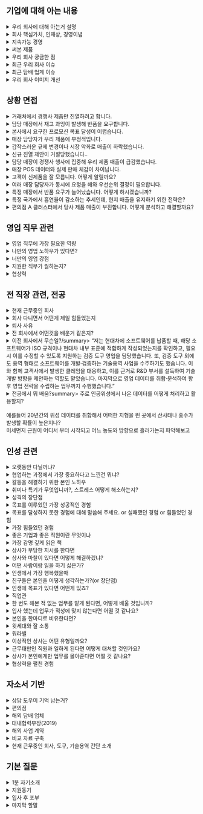 ## 기업에 대해 아는 내용

<details markdown = "1">
<summary>우리 회사에 대해 아는거 설명</summary>
KT&G는 1883년 설립 이후 140년 넘게 이어온 전통을 가진 종합 생활·건강 기업입니다.
핵심 사업은 담배이며, 글로벌 Top Tier를 지향하며 해외 시장에서도 브랜드 경쟁력을 강화하고 있습니다. 특히 국내에서는 담배 제품의 원료가 되는 판상엽을 유일하게 제조·수출하는 기업으로서 차별성을 갖고 있습니다.<br>

또한 건강기능식품 분야에서는 정관장으로 잘 알려진 KGC 인삼공사를 중심으로 확고한 입지를 다지고 있고, 제약·바이오, 부동산 사업까지 포트폴리오를 다각화하며 안정적인 성장을 이어가고 있습니다.<br>

더 나아가 친환경·사회공헌·윤리경영을 강조하는 ESG 전략과 차세대 제품인 NGP 사업을 통해 미래 성장 동력까지 확보하고 있는, 전통과 혁신을 동시에 추구하는 기업이라고 이해했습니다.<br>
<br>
건강기능 식품 : KGC 인삼공사, KGC 예본(천연물 헬스케어), KGC 라이프 엔진, 코스모코스(화장품 및 관련 상품)<br>
제약 바이오 : 영진약품(비스콘틴, 항생제)<br>
부동산 : 상상 스테이<br>
<br>
과학적 역량 기반 유해성 저감 기술, 글로벌 스틱 생산 기지 통한 공급 기반 구축, 전자담배가 주목 받음. 이에 맞게 분당 1만 개비 생산하는 스틱 생산 최전
</details>

<details markdown = "1">
<summary>회사 핵심가치, 인재상, 경영이념</summary>
추진력과 리더쉽을 갖춘 이성적 가치와, 도전과 열정으로 사람을 소중히 여기는 감성적 가치 
-> 두개의 가치의 균형을 잡아주는 통찰력으로  고객 신뢰와 사랑을 실현하는 균형적 가치 지향
<br>
인재상 : CEO(Challenge, Execute, Optimize)<br>
Challenge : 끊임없이 도전 하는 인재(성장 집념, 창의적 사고)<br>
Execute : 성과를 내기 위해 노력하는 인재(사실 입각 판단, 신속한 실행 및 성과 창출)<br>
Optimize : 상호 협력 인재(나보다는 우리를 먼저)<br>
<br>
바른 기업, 깨어있는 기업, 함께하는 기업
</details>

<details markdown = "1">
<summary>지속가능 경영</summary>
Green Impact 기반으로 2030년까지 재생에너지 80% 달성, Social Impact 기반 사회 공헌 전략(복지 재단, 장학재단, 상상플래닛), NGP 사업으로 미래 동력, 윤리 경영 진행<br>
-> 복지 재단으로 저소독층 경제 문화 활동 지원, 해외 구호 및 교육 인프라 개선, 자원 봉사<br>
-> 장학 재단 : 상상장학사업, 인재 육성 장학 사업, 문화 예술 장학 사업<br>
-> 상상플래닛 : 상상스타트업 캠프, 소셜벤처 성장 지원<br>
-> 상상펀드 : 기부 마켓/기부 청원<br>
-> 상상마당 : 신진 아티스트 발굴, 공영 전시 지원<br>
</details>


<details markdown = "1">
<summary>써본 제품</summary>
제가 주로 폈던 담배 : 프랜치 블랙이랑 쿠바나샷 1미리. 지금은 이오니아 그린 주로 핀다.(미리 수 낮은거 비해 타격감이 좋음)<br>
-> 릴 솔리드 펴봤는데. 핏 체인지
비스콘틴 800 -> 부모님
</details>

<details markdown = "1">
<summary>우리 회사 궁금한 점</summary>
실제 사무실 업무 비율과 외근 업무 비율이 어느 정도 되는지 궁금하다
실제 현업에서 업무를 진행하시면서 어떠한 능력을 갖춘 영업사원이 왔으면 좋겠다라 생각했는지 궁금금
</details>

<details markdown = "1">
<summary>최근 우리 회사 이슈</summary>
KT&G 복지재단, 베트남 태풍 피해지역 초등학교 리모델링<br>
-> 강릉 가뭄 지역민에 생수 및 성금 지원. 법무부 소외계층에 사회정착지원
-> 릴이 8년 연속 브랜드 파워 대상 수상. <br>
<br>
릴 에이블 전용 스틱은 레임 출시<br>
</details>

<details markdown = "1">
<summary>최근 담배 업계 이슈</summary>
작년과 재작년 일반 담배 판매량 계속해서 감소하는 반면, 궐련형은 계속해서 성장 중<br>
담배 값이 OECD 평균보다 낮아 높여야 된다는 의견 많음<br>
성인 흡연율 약 19.6% -> 건강 인식 및 금연 캠페인이 강화됨(남자 32%, 여자 6.3%)<br>
</details>

<details markdown = "1">
<summary>우리 회사 이미지 개선</summary>
“비흡연자에게 우리 회사를 긍정적으로 알리려면 단순히 담배 기업이라는 한계를 넘어, 종합 생활·건강 기업으로서의 이미지를 강화하는 것이 중요하다고 생각합니다.

첫째, 건강기능식품, 제약, 화장품 등 이미 비담배 분야에서 안정적인 포트폴리오를 갖추고 있기 때문에, 정관장 같은 브랜드를 중심으로 ‘국민 건강에 기여하는 기업’이라는 이미지를 적극적으로 알릴 수 있습니다.

둘째, 담배에 대한 부정적인 이미지를 개선하기 위해서는 ESG 활동을 더 강조해야 합니다. 예를 들어 청소년 흡연 방지 캠페인, 환경을 위한 담배 꽁초 수거·재활용, 재생에너지 전환 같은 활동을 적극적으로 공개한다면, 비흡연자도 ‘KT&G는 단순한 담배 회사가 아니라 사회적 책임을 다하는 기업’이라는 인식을 가질 수 있을 겁니다.

마지막으로, 문화·예술·장학 사업 같은 공익 활동도 비흡연자에게 큰 공감을 줄 수 있다고 봅니다. 실제로 상상마당, 장학재단, 사회공헌 사업을 통해 젊은 세대와도 소통하고 있기에, 이러한 활동을 전면에 내세운다면 담배에 국한된 이미지를 넘어 신뢰받는 국민 기업으로 자리매김할 수 있다고 생각합니다.”<br>
<br>
</details>



## 상황 면접

<details markdown = "1">
<summary>거래처에서 경쟁사 제품만 진열하려고 합니다.</summary>
이런 상황이라면 먼저 매장 담당자분의 입장을 충분히 듣고, 왜 경쟁사 제품을 더 선호하는지 이유를 파악하겠습니다. 그 뒤에 우리 제품이 최근 매출에서 어떤 성과를 냈는지, 또 진열 공간을 확보했을 때 예상되는 증분 매출 효과를 데이터로 보여드릴 겁니다. 단순히 진열만 요구하는 게 아니라 판촉물, 프로모션 지원 같은 매장 측 이익도 함께 제안해서 매장 입장에서도 실질적인 이득이 되도록 설득하겠습니다. 결국 서로 윈윈할 수 있다는 점을 강조해 협상을 풀어나가겠습니다.”  
</details>

<details markdown = "1">
<summary>담당 매장에서 재고 과잉이 발생해 반품을 요구합니다.</summary>
“먼저 즉각적으로 인접 매장이나 다른 거래처로 물량을 돌려 반품 부담을 줄이겠습니다. 동시에 재고 소진을 위해 단기 판촉행사를 기획할 수 있도록 지원하겠습니다. 다만 이런 문제는 일시적 해결보다 재발 방지가 중요하기 때문에, 매장의 과거 발주 패턴을 분석해 적정 발주 가이드를 제안하고 주기적으로 점검해드리겠습니다. 이렇게 하면 단기적으로는 재고 부담을 줄이고, 장기적으로는 발주 효율을 개선할 수 있다고 생각합니다.”
</details>

<details markdown = "1">
<summary>본사에서 요구한 프로모션 목표 달성이 어렵습니다.</summary>
“현장에서 목표 달성이 힘든 이유를 먼저 명확히 파악해야 한다고 생각합니다. 고객 유입이 적은 상권이라면 인근 상권과 연계한 공동행사를 기획하고, 매장 특성이 단골 위주라면 충성 고객을 대상으로 맞춤 혜택을 제안하겠습니다. 단순히 ‘못 한다’고 보고하기보다 현장 데이터를 근거로 현실적인 대안을 제시하면서 본사와 협의하겠습니다. 이렇게 하면 목표치는 일부 조정되더라도, 본사 입장에서도 성과를 낼 수 있는 대안으로 긍정적으로 평가할 수 있다고 생각합니다.”
</details>

<details markdown = "1">
<summary>매장 담당자가 우리 제품에 부정적입니다.</summary>
“이 경우에는 우선적으로 담당자의 불만이나 불편 사항을 경청하는 것이 중요하다고 생각합니다. 왜 부정적인 인식을 갖게 되었는지, 진열, 가격, 고객 반응 등 구체적인 원인을 듣고 공감하는 태도를 보여드리겠습니다. 그런 후에 해결 가능한 부분은 빠르게 조치해서 신뢰를 회복하고, 장기적으로 개선이 필요한 사안은 본사와 협의해 개선 계획을 공유하겠습니다. 단순히 설득하려 하기보다, 매장의 목소리를 반영해주는 파트너라는 인식을 주는 것이 중요하다고 생각합니다.”
</details>

<details markdown = "1">
<summary>갑작스러운 규제 변경이나 시장 악화로 매출이 하락했습니다.</summary>
“외부 환경은 제가 바꿀 수 없기 때문에, 먼저 매출 하락의 원인을 데이터로 세분화해 가장 큰 영향을 준 요인을 파악하겠습니다. 예를 들어 판촉이 제한되었다면 합법적인 범위 내에서 가능한 대체 활동을 기획하고, 고객 충성도를 높일 수 있는 멤버십 혜택이나 상담을 강화하겠습니다. 동시에 현장의 데이터를 본사에 빠르게 공유해서 중장기 대안을 함께 논의하겠습니다. 이런 접근을 통해 위기 속에서도 매출 충격을 최소화할 수 있다고 생각합니다.”
</details>

<details markdown = "1">
<summary>신규 진열 제안이 거절당했습니다..</summary>
“처음부터 무리하게 요구하기보다는 왜 거절했는지 이유를 듣겠습니다. 매장에 공간 제약이 있다면 핵심 SKU만 우선적으로 제안하고, 매장 고객층에 맞는 제품을 소규모로 테스트 진열해볼 수 있도록 설득하겠습니다. 파일럿 매장 운영을 통해 성과를 보여주면 자연스럽게 추가 진열로 이어질 수 있다고 생각합니다.”
</details>

<details markdown = "1">
<summary>담당 매장이 경쟁사 행사에 집중해 우리 제품 매출이 급감했습니다.</summary>
“이 경우에는 경쟁사 행사의 조건을 분석해 어떤 부분이 매장에 매력적으로 작용했는지 확인하겠습니다. 그 위에 우리 회사 제품의 강점을 살릴 수 있는 맞춤 프로모션을 기획하거나, 차별화된 진열 전략으로 대안을 제시하겠습니다. 단순히 행사 경쟁이 아니라 매장 전체 매출을 높일 수 있는 방향에서 제안한다면 협상력이 생긴다고 생각합니다.”
</details>

<details markdown = "1">
<summary>매장 POS 데이터와 실제 판매 체감이 차이납니다.</summary>
“데이터에 오류가 있으면 의사결정이 흔들리기 때문에, 우선 매장 직원들과 협력해 POS 스캔 누락이나 분류 오류를 점검하겠습니다. 이후에는 간단한 체크리스트를 만들어 매장 직원들이 쉽게 판매 데이터를 관리할 수 있도록 지원하겠습니다. 데이터의 정확성을 높여야 본사와 현장이 같은 그림을 보고 전략을 짤 수 있다고 생각합니다.”
</details>

<details markdown = "1">
<summary>고객이 신제품을 잘 모릅니다. 어떻게 알릴까요?</summary>
“신제품은 인지도를 올리는 게 핵심이라고 생각합니다. 따라서 매장 내에서 고객이 가장 많이 머무르는 동선에 POP물을 배치하고, 직원 교육을 통해 제품 특성을 간단히 안내할 수 있도록 지원하겠습니다. 또 시식이나 체험이 가능한 경우라면 고객이 직접 경험해볼 수 있도록 하는 것이 효과적이라고 봅니다.”
</details>

<details markdown = "1">
<summary>여러 매장 담당자가 동시에 요청을 해와 우선순위 결정이 필요합니다.</summary>
“모든 요청을 다 들어줄 수는 없으니, 먼저 매출 기여도와 긴급성을 기준으로 우선순위를 정하겠습니다. 가장 매출에 영향이 큰 매장의 요청부터 처리하고, 다른 매장에는 언제까지 대응할 수 있는지 명확히 안내하겠습니다. 이렇게 하면 모든 매장이 제때 지원받고 있다는 신뢰를 유지할 수 있다고 생각합니다.”
</details>

<details markdown = "1">
<summary>특정 매장에서 반품 요구가 늘어났습니다. 어떻게 하시겠습니까?</summary>
“반품 증가 원인을 먼저 파악하겠습니다. 제품 자체 문제인지, 상권과의 불일치인지, 혹은 진열 부족 때문인지 확인합니다. 단기적으로는 타 매장으로 재배치하거나 묶음 판매로 재고를 소진하겠습니다. 장기적으로는 해당 매장 특성에 맞는 제품 라인업만 공급하고 발주 가이드를 조정하겠습니다. 즉, 데이터 기반으로 SKU를 최적화해 재고 부담을 최소화하는 방향으로 접근하겠습니다.”
</details>

<details markdown = "1">
<summary>특정 국가에서 흡연율이 감소하는 추세인데, 현지 매출을 유지하기 위한 전략은?</summary>
“흡연율이 줄어드는 환경에서는 기존 일반 담배 판매에만 의존하면 매출 하락이 불가피합니다. 따라서 첫째, 건강 이슈에 민감한 고객층을 겨냥해 가열식 전자담배와 같은 NGP 제품군 비중을 확대합니다. 둘째, 가격 민감도가 높은 소비자에게는 합리적인 중저가 라인을 강화합니다. 셋째, 유통은 대형 편의점과 온라인 합법 플랫폼을 중심으로 접근성을 높이고, 마지막으로 프로모션은 단순 할인보다 체험 기회 제공과 브랜드 신뢰 제고 활동에 집중하겠습니다. 이렇게 4P를 재설계하면 감소 추세 속에서도 시장 점유율을 방어할 수 있다고 봅니다.”
</details>

<details markdown = "1">
<summary>편의점 A 클러스터에서 당사 제품 매출이 부진합니다. 어떻게 분석하고 해결할까요?</summary>
“우선 POS 데이터를 통해 판매속도, 재고 회전율, 구매 고객층 특성을 분석합니다. 만약 해당 상권이 젊은 층 비중이 높다면, 가벼운 맛이나 멘솔 라인을 강화하고 진열도 아이 레벨에 배치해 가시성을 높이겠습니다. 반대로 가격에 민감한 상권이라면 중저가 라인을 앞세우겠습니다. 또 유통 경로별로 매대 점유율 협상과 판촉 지원을 병행해 단기 매출을 끌어올린 후, 장기적으로는 지역 특화 SKU를 집중 관리해 성과를 개선하겠습니다.”
</details>

## 영업 직무 관련

<details markdown = "1">
<summary>영업 직무에 가장 필요한 역량</summary>
제가 생각하는 영업 직무에 가장 필요한 역량은 경청과 공감을 바탕으로 한 의사소통 능력이라고 생각합니다.

한 건의 영업 성과를 만들기 위해서는 다양한 이해관계자들, 즉 고객, 사내 여러 부서, 협력사 등과의 조율 과정이 반드시 필요합니다.
이때 각자의 니즈와 애로사항이 다르기 때문에, 단순히 내 입장을 전달하는 것이 아니라, 상대방의 입장을 충분히 경청하고, 서로 간의 조건과 상황을 고려해 현실적인 대안을 함께 고민하는 과정이 중요합니다.

실제로 저도 업무 중, 여러 부서에서 업무 부담을 이유로 협조를 주저하던 사업을 조율을 통해 추진했던 경험이 있습니다. 이런 경험을 통해 느낀 건, 소통은 단순한 전달이 아니라, 연결의 역할을 해야 한다는 점이었습니다.
</details>

<details markdown = "1">
<summary>나만의 영업 노하우가 있다면?</summary>
"저는 영업에서 가장 중요한 건 결국 신뢰라고 생각합니다. 그래서 저만의 노하우는, 고객에게 '이 사람이 진짜 우리 편에서 같이 일하려고 하는구나'라는 믿음을 주기 위해 행동으로 보여주는 겁니다.
예를 들어, 고객분이 보시기에 저는 단순히 계약을 따내기 위해 온 사람이 아니라, '이 문제를 함께 해결하겠다'는 의지가 느껴지도록 노력합니다. 실무 부서나 임원진을 설득해야 할 때도, 고객의 입장을 충분히 공유하면서 '이 기회를 수주하기 위해 제가 이렇게까지 움직이고 있다'는 걸 내부에도 꾸준히 보여주죠.

결국 고객도, 내부도 저의 진정성과 노력을 보고 마음을 열게 되는 것 같고, 이런 신뢰가 수주나 장기적인 관계로 이어지는 데 도움이 됐습니다."
</details>

<details markdown = "1">
<summary>너만의 영업 강점</summary>
처음 보는 사람과도 대화를 자연스럽게 이어나가고, 신뢰관계를 구축해 나갈 수 있는 것이 최대 장점<br>
고등학교 또래 상담가 역할 -> 편의점 3년간 알바 -> 대학교 시절 대내협력 부장 -> 실무에선 이런거 해봄.
</details>

<details markdown = "1">
<summary>지원한 직무가 뭘하는지?</summary>
“제가 지원한 영업 직무는 국내 판매채널에서 매출을 증대시키는 것을 목표로 브랜드를 홍보하고, 판매점 맞춤형 컨설팅과 고객 관리를 수행하는 역할이라고 이해했습니다.
구체적으로는 광고물 관리, 제품 안내, 재고 파악 같은 판매점 관리와 함께 파트너십을 구축하고, 영업 활동 데이터를 분석해 차별화된 판매 전략을 기획·제공하는 업무를 담당합니다.<br>
즉, 단순히 제품을 파는 것을 넘어서 KT&G 브랜드가 매장에서 잘 전달되고, 고객과의 신뢰 속에서 장기적인 매출 성장을 이끌어내는 역할이라고 생각합니다.<br>  
</details>

<details markdown = "1">
<summary>협상력</summary>
한 사례를 말씀드리면, 고객사와 SW 유지보수 계약을 논의하던 중
예산 문제로 비용을 30% 이상 낮춰달라는 요청을 받은 적이 있습니다.

하지만 당시 저희가 제안한 금액은 기술지원 리소스와 내부 인건비를 고려해 최소 마진으로 산출된 상황이었기 때문에 단순히 가격을 낮추긴 어려웠습니다.
그래서 저는 유지보수 범위를 핵심 항목 중심으로 조정하고고객사의 예산 집행 일정에 맞춰 분할 청구 방식을 제안드렸습니다.
(예: 월 단위 할부 형태)
이 과정에서 내부 재무팀과도 협의하여 조율을 마쳤고, 결과적으로 고객사는 승인 부담을 줄일 수 있었고, 저희도 가격을 유지한 채 계약을 성사시킬 수 있었습니다. 
</details>


## 전 직장 관련, 전공

<details markdown = "1">
<summary>현재 근무중인 회사</summary>
당사는 미션크리티컬 산업에서 SW 검증과 개발을 주로 하고 있는 업체입니다.
여기서 미션크리티컬 이라는 단어를 간단히 설명드리자면, 작은 코드 실수가 인명 피해와 같은 치명적인 결과를 야기할 수 있는 산업을 뜻하고, 저희는 이러한 산업에서 20년 이상 SW 검증과 개발 노하우를 쌓아온 기업입니다.
자동차, 국방, 원자력 산업을 필두로 금융, 로봇, 의료 산업으로의 사업을 키워나가고 있으며, 자동차 도메인에서는 국내 가장 많은 인력과 레퍼런스,기술력을 보유하고 있는 업체입니다.
저희는 크게 3가지 영역에서 사업을 영위하고 있습니다.
우선 저희는 자체 기술로 개발한 SW 검증도구를 판매하고 있습니다. 그리고 SW 개발과 검증 기술용역 사업 또한 진행하고 있으며, 최근에는 검증 트렌드에 맞게 AI 와 빅데이터 기반 시스템에 대한 검증 기술력을 키워나가고 있습니다.
</details>

<details markdown = "1">
<summary>회사 다니면서 어떤게 제일 힘들었는지</summary>
가장 힘들었던 순간은, 많은 노력을 기울였던 사업이 최종적으로 성사되지 않았을 때였습니다. 특히 해외 사업을 메이킹하는 과정에서, 야근이 잦은 부서까지 설득해가며 회의를 조율하고 함께 제안을 준비했지만, 결과적으로 수주로 이어지지 못했습니다. 주변에서는 “사업은 원래 그럴 수 있다”라고 위로해 주셨지만, 함께 고생했던 분들께 미안한 마음이 커서 가장 힘들었던 경험으로 남았습니다.
</details>

<details markdown = "1">
<summary>퇴사 사유</summary>
“제가 이전에 근무했던 회사는 영업 직무였지만 실제로는 내근 업무가 90% 이상을 차지할 정도로 내근 중심이 강했습니다. 외근을 나가더라도 적극적으로 고객을 만나고 관계를 쌓는 활동보다는 단순 관리 차원으로 여겨졌고, 오히려 외근에 시간을 쓰는 것에 대해 부정적인 분위기가 있었습니다. 그런데 저는 다양한 사람을 만나 관계를 형성하고 설득하는 과정에서 가장 큰 보람을 느끼는 사람이라, 그런 환경에서는 제 강점을 충분히 발휘하기 어려웠습니다. 그래서 고객 접점이 많고 대외 활동 중심인 영업 직무에 도전하기 위해 퇴사를 결심했습니다.
<br>
또 개인적으로는 늦기 전에 대기업에서 제 역량을 시험해보고 싶다는 열망과, 연고지에서 근무하며 안정적으로 정착하고 싶다는 목표도 함께 있었습니다. 이런 점에서 KT&G의 영업 직무는 제 커리어 방향성과 잘 맞는 기회라고 생각해 지원하게 되었습니다.<br>
<br>
</details>

<details markdown = "1">
<summary>전 회사에서 어떤것을 배운거 같은지?</summary>
먼저, 영업에서 매출을 만들기 위해서는 고객을 설득하는 것만큼이나 **내부 영업**이 중요하다는 것을 배웠습니다. 여러 부서의 협업과 지원 없이는 고객이 원하는 제안이나 빠른 대응을 하기 어렵기 때문에, 내부에서 공감대를 형성하고 협조를 이끌어내는 과정이 얼마나 중요한지 깨달았습니다.
또한 고객사의 상황이나 이슈를 자료만으로 추측하기보다는, 직접 방문해 미팅을 통해 대화하면서 니즈를 구체적으로 확인하는 것이 훨씬 정확하다는 점도 배웠습니다. 실제로 현장에서 고객분들과 이야기를 나누면서 생각지 못했던 요구사항이나 우선순위를 파악할 수 있었고, 이를 통해 더 신뢰감 있는 제안을 할 수 있었습니다.
</details>

<details markdown = "1">
<summary>이전 회사에서 무슨일?/summary>
“저는 현대차에 소프트웨어를 납품할 때, 해당 소프트웨어가 ISO 규격이나 현대차 내부 표준에 적합하게 작성되었는지를 확인하고, 필요 시 이를 수정할 수 있도록 지원하는 검증 도구 영업을 담당했습니다. 또, 검증 도구 외에도 용역 형태로 소프트웨어를 개발·검증하는 기술용역 사업을 수주하기도 했습니다. 이와 함께 고객사에서 발생한 클레임을 대응하고, 이를 근거로 R&D 부서를 설득하여 기술 개발 방향을 제안하는 역할도 맡았습니다. 마지막으로 영업 데이터를 취합·분석하여 향후 영업 전략을 수립하는 업무까지 수행했습니다.”<br>
</details>

<details markdown = "1">
<summary>전공에서 뭐 배움?summary>
주로 인공위성에서 나온 데이터를 어떻게 처리하고 활용할지?<br>
<br>
예를들어 20년간의 위성 데이터를 취합해서 어떠한 지형을 띈 곳에서 산사태나 홍수가 발생할 확률이 높은지나?<br>
미세먼지 근원이 어디서 부터 시작되고 어느 농도와 방향으로 흘러가는지 파악해보고<br>
</details>

## 인성 관련

<details markdown = "1">
<summary>오랫동안 다닐꺼냐?</summary>
네 오래다닐수 ~~ 정말 오고싶었던 기업인 만 뽑아주시면 최선~~
</details>

<details markdown = "1">
<summary>협업하는 과정에서 가장 중요하다고 느낀건 뭐냐?</summary>
저는 협업 과정에서 동료 간의 믿음이 구축되어 있는 것이 가장 중요하다고 생각합니다.<br>
팀원간의 믿음이 있어야지만 역할 분담 과정 뿐 아니라, 각자의 업무에 집중할 수 있고, <br>
서로 간의 소통 과정에서 각자의 의견이 존중받는다는 분위기가 형성되어 좋은 아이디어가 나올 수 있기 때문입니다.<br>
</details>

<details markdown = "1">
<summary>갈등을 해결하기 위한 본인 노하우</summary>
갈등 과정을 해결하기 위한 저만의 노하우는 서로 진솔한 얘기를 하고, 시간을 많이 가지는 것이라고 생각<br>
슈어소프트테크 근무 하던 당시, 사업을 위해 여러 팀에 업무 협조를 요청 드리는 과정에서 부담스러운 업무라는 이유로 협조가 어려워 조그마한 갈등이 생겼고 이를 해결한 경험이 있다.<br>
이때 저는 협조를 이끌어내고자 업무 적인 내용뿐만 아니라, 점심도 같이 먹고, 퇴근후 저녁에 맥주도 한잔하는 등 시간을 보내며 개인적인 얘기도 많이 하게 되었다.<br>
얘기하는 과정에서 팀장님 만의 애로사항을 경청한 후 같이 해결 방안을 고민하고, 앞으로 같이 발전적으로 나가보자는 얘기하며 최종적으로 협조를 이끌어냄<br>
</details>

<details markdown = "1">
<summary> 취미나 특기가 무엇입니까?, 스트레스 어떻게 해소하는지?</summary>
저는 개인적으로 배드민턴과 런닝하는 것을 좋아한다.<br>
-> 걱정이 많을때  취미 활동을 하면 스트레스랑 답답한 마음이 해소. 특히 제가 왜 스트레스를 받고 어떻게 해나가야할지 생각이 정리되어서 좋아한다.<br>
-> 고탠션(28파운드), 헤드쪽에 실린 채<br>
<br>
특기 : 새로 만나는 사람과 서로 대화를 이어가는것에 자신있다.<br>
</details>

<details markdown = "1">
<summary> 성격의 장단점</summary>
저의 가장 큰 성격상의 장점은 공감능력을 바탕으로 한 의사소통 능력이라고 생각합니다.<br>
고등학교 때 친구들의 추천을 받아 또래상담가 역할을 맡게 되었고, 다양한 친구들의 고민을 들으며 같이 공감하고 소통하는 방법을배우게되었습니다.<br>
이러한 경험을 바탕으로 현재도 여러 사람들의 말을 잘 경청하고, 이에 대해 공감하는 것과 동시에 개개인의 상황에 맞게 대화를 이어나가며 좋은 관계를 맺어나가고 있습니다.<br>
<br><br>
단점은 때로 거절을 잘 못한다는 것입니다.<br>
실제 업무를 진행하면서, 제 업무 Role이 아닌것에 대해서도 고객 또는 내부 실무진 분들께서 요청하실 때 거절을 잘 못했었습니다.<br>
이때 도움 요청을 거절하지 못해, 제 업무 일정상 차질이 생겼던 적이 있습니다.<br>
현재는 도움 요청에 대해 가능한 한에서만 수락하고 불가능하다면 불가능한 이유를 객관적이고 솔직하게 이야기하면서 정중하게 거절하려고 노력하고 있습니다.<br>
</details>

<details markdown = "1">
<summary> 목표를 이루었던 가장 성공적인 경험</summary>
주도적으로 독일 기업의 사업을 메이킹해보자는 목표를 이뤄낸던 것이 가장 성공적 경험.<br>
당사의 경우 2021년을 마지막으로 독일 업체와의 계약이 끊긴 상황이였다. 당사 사업이 국내에 의존하는 비중이 너무 컸고, 저를 거둬주신 회사에게 감사하다는 마음으로 메이킹 하고 싶었다.<br>
이에 관련 독일 업체를 리스트업한다음에 메일을 보냈고, 한국에 지사가 있는 경우 직접 전화를 걸었다.<br>
이때 한국 완성차 업체를 대상으로 입찰에 참여하는 고객과 컨택이 되었고, 해당 기술용역을 위해 다양한 유관 부서에 협조를 요청하여 제안서를 전달드렸다.<br>
하지만 해당 고객사께서 최종적으로 한국 완성차 업체에 입찰에 실패하여 낙주.<br>
</details>

<details markdown = "1">
<summary> 목표를 달성하지 못한 경험에 대해 말씀해 주세요. or 실패했던 경험 or 힘들었던 경험 </summary>
학부 시절, 저는 수석으로 졸업하는 것을 목표로 삼았으나 달성하지 못한 경험이 있습니다.<br>
이때 저는 흥미가 가는 과목에 대해서는 성적이 좋았으나, 재미가 없다고 느껴진 특정 전공 과목들에 대한 성적이 좋지 못하였습니다.<br>
이 경험을 통해 제가 관심을 가지 않았던 부분에 대해서도 진지한 태도로 접근해야 하며, 큰 목표를 이루기 위해서는 세부적인 요소 하나하나에 무관심하거나 소홀히 해서는 안된다는 점을 깨달았습니다.<br>
<br>
</details>

<details markdown = "1">
<summary> 가장 힘들었던 경험</summary>
이전 독일 업체와의 계약이 2021년 법적 분쟁으로까지 이어졌던 이력이 있었고, 해당 업체의 검토 기준은 국내 고객사에 비해 두 배 이상 까다로웠습니다. 이러한 배경 때문에 내부적으로 부정적인 인식이 강했고, 협조를 얻는 데 큰 어려움이 있었습니다.<br>

저는 해당 업무가 기존에 수행하던 업무와 본질적으로 큰 차이가 없다는 점을 강조하기 위해 관련 논문 및 공식 문서들을 수집해 전달했고, 이 사업을 통해 향후 어떤 비전을 기대할 수 있는지 구체적으로 제시하며 설득을 시도했습니다.<br>

업무적으로 제가 할 수 있는 모든 지원을 다했음에도 불구하고, 협조를 요청한 세 팀 중 두 팀의 동의를 얻지 못했던 점이 가장 힘들었습니다.<br>

이후에는 단순한 논리적 설득이 아닌, 사람 간 신뢰를 기반으로 한 소통이 필요하다고 느꼈고, 해당 팀의 팀장님들과 점심 식사, 커피 미팅, 저녁 자리 등을 통해 진심 어린 대화를 나누고, 출장을 기차타고 가신 경우 제가 역에 데리러 가는등 관계를 쌓기 위해 노력하여 최종적으로 업무 협조를 받게 되었다..<br>

이 경험을 통해 ‘일도 결국 사람과 사람이 하는 일’이며, 내부 설득과 관계 형성을 위한 ‘내부 영업’도 매우 중요하다는 점을 깊이 깨닫게 되었습니다.
<br>
</details>

<details markdown = "1">
<summary> 좋은 기업과 좋은 직원이란 무엇이냐</summary>
좋은 기업 : 직원들이 잠재력을 발휘하고 성장할 수 있는 환경을 조성한 기업. 좋은 직원 : 맡은 역할과 책임을 성실히 수행하고, 어떻게 우리 기업이 더 성장해 나갈 수 있을지 고민하는 직원.
</details>

<details markdown = "1">
<summary>가장 감명 깊게 읽은 책</summary>
저는 거절은 해야겠는데 말을 못하겠고라는 책을 가장 감명 깊게 읽은 것 같습니다.
해당 책을 통해 사람들이 거절은 잘 못하는 이유은 대개 관계 불안 있고, 오히려 거절을 하는 것이 자신에게 도움이 될 뿐만 아니라, 관계 유지에 도움이 된다는 것을 알게 되었습니다.
이후 저는 도움 요청에 대해 가능한 한에서만 수락하고 불가능하다면, 불가능한 이유를 솔직하게 이야기하면서 정중하게 거절하려고 노력하고있습니다.
</details>

<details markdown = "1">
<summary>상사가 부당한 지시를 한다면</summary>
저는 우선적으로 법적이나, 회사 내규에 어긋나는 지시거나 회사의 이윤에 해를 끼치는지 부터 판단해 보겠습니다.
이때 만약 어긋나는 일이라고 확인된다면 가까운 선배뿐과 조용히 조언을 구한 후 행동하겠습니다.
하지만 부당한 지시가 저만의 생각이였다면, 일단은 지시를 따르겠습니다.
먼저 회사생활을 시작하신 상사의 지시는 이유가 있다고 생각하고, 큰 일이 아니라면 지시 이행 후에 나중에 개인적으로 말씀드려도 되는 부분이라고 생각합니다.
</details>

<details markdown = "1">
<summary>상사와 마찰이 있다면 어떻게 해결하겠냐?</summary>
상사분과 갈등이 생긴다면, 우선 상사분과 대화를 통해 문제를 해결하도록 적극적으로 노력하겠습니다.
이때 상사분의 생각과 의견을 들어보고, 어디서 부터 오해가 생겼는지 파악하여 그것을 해결하도록 하겠습니다.
상사분은 인생과 실무에 있어 저보다는 경험이 많은 분이므로, 의견을 받아들이되, 불합리하거나 회사의 이익에 반하는 것이 있으면 의견을 제시하여 조율하도록 노력하겠습니다.
</details>

<details markdown = "1">
<summary>어떤 사람이랑 일을 하기 싫은가?</summary>
저는 개인적으로 **업무에 비협조적인 태도를 보이는 사람과 함께 일하는 것이 어렵다고 느낍니다.<br>
업무라는것은 각자의 역할과 책임의 바탕으로 공동의 목표를 달성하는 과정이라 생각합니다.<br>
이를 달성하는 과정에서, 업무에 비협조적인 태도를 보이는 사람이 있을 때 업무 효율 뿐만 아니라, 관련 부서에 사기까지 저하 시키는 것을 확인하게됨<br>
하지만 저는 그 부서만의 입장을 파악하기 위해 노력했고, 업무 목적과 기대효과를 수치와 사례로 정리해 설득한다.<br>
</details>

<details markdown = "1">
<summary>인생에서 가장 행복했을때</summary>
-> 저에게 인생에서 가장 행복했던 순간은,
고등학교 시절 가족들과 함께 오사카로 여행을 갔을 때입니다.

당시 아버지께서 평일은 물론 주말에도 바쁘셔서
한자리에 모이기조차 어려웠던 시기가 있었습니다.
이때 아버지가 시간을 내실 수 있으셔서 고2 겨울방학 때 처음으로 가족 모두가 함께 여행을 갈 수 있었습니다.

그 여행에서 서로의 일상과 고민을 나누며 진솔한 대화를 나눌 수 있었고,
특히 길에서 웃고 떠들던 기억이 지금도 따뜻하게 남아 있습니다.

단순한 여행을 넘어, 가족간의 유대감이 얼마나 따뜻한지 느낄 수 있었던 순간이었기에
제 인생에서 가장 소중하고 행복한 기억으로 남아 있습니다.<br>
</details>

<details markdown = "1">
<summary>친구들은 본인을 어떻게 생각하는가?(or 장단점)</summary>
친구들이 말하는 저는 같이 있으면 재미있다는 것입니다.
여러 사람들과 있을때 재밌는 분위기를 조성하는 역할을 해서 이런 얘기를 종종 듣는것 같습니다.
반면 제 단점을 과몰입을 하는 것이라고 생각하는 것 같습니다.
친구들이 슬프거나 기쁠때 오히려 제가 더 기뻐하고 더 슬퍼하는 경우가 있습니다.
뭐든 과한것은 좋지 않기 떄문에 현재는 너무 과몰입하지 않고 감정을 절제하려고 노력하고 있습니다.<br>
</details>

<details markdown = "1">
<summary>인생에 목표가 있다면 어떤게 있죠?</summary>
우선 회사에서는 10년 내로 인정받는 직원이 되어 보직자가 되고, 여러 후배들을 잘 이끄는 멘토 역할을 하는것이 목표.<br>
개인적으로는 어떤 자리에 있어도 필요한 사람이 되자는 것과 행복한 가정을 꾸리는 것이<br>
지금까지 영업을 하면서 항상 저를 거둬주신 회사에 대해 감사함을 느꼈고, 언제나 맡은 목표 이상을 해내고자 노력했다.<br>
앞으로도 기억되는 사람이 되고자 맡은일에 최선을 다해 신뢰와 믿음을 쌓아가고자 함.<br>
</details>

<details markdown = "1">
<summary>직업관</summary>
제가 평소에 생각하는 직업관의 첫 번째는 **‘가장 잘할 수 있는 일을 하는 것’**입니다. 대학교 시절, 대내협력부장을 맡아 환경해양대학 내 행사 참여율을 가장 높은 학과로 변화시킨 경험이 있고, 현재 영업 업무를 하며 주위에서 수주가 어렵다고 판단했던 사업을 성공적으로 성사시킨 경험도 있습니다. 이러한 성과를 통해 영업은 제가 가장 잘할 수 있는 일이라고 확신하게 되었습니다.
두 번째는 **‘흥미와 재미를 느낄 수 있는 분야에서 일하는 것’**입니다.
IT 분야는 트렌드가 빠르게 변하고, 이에 따라 다양한 기술과 도구들이 끊임없이 발전하고 있습니다. 이러한 역동적인 변화는 저의 지적 호기심을 자극하며, 꾸준히 배우고 성장할 수 있도록 동기를 부여합니다.

저는 앞으로도 저의 역량을 가장 잘 발휘할 수 있으며, 동시에 흥미와 열정을 유지할 수 있는 분야에서 전문가로 성장하고 싶습니다.
</details>

<details markdown = "1">
<summary>한 번도 해본 적 없는 업무를 맡게 된다면, 어떻게 배울 것입니까?</summary>
우선 업무 메뉴얼이나 가이드라인을 찾아서 전반적인 프로세스를 파악하고자 읽어볼것 같다.<br>
그 다음 실제 업무를 하며 저만의 일지를 만들어서, 단계별로 업무의 주요 절차나 팁 정리<br>
</details>

<details markdown = "1">
<summary>입사 했는데 업무가 적성에 맞지 않는다면 어떨 것 같나요?</summary>
우선 초기에 업무에 적응하지 못한다면 적성에 안맞다고 착각할 수도 있습니다.<br>
-> 이를 업무 적응 과정이라고 생각했습니다.<br>
저 또한 처음에 입사했을때 업무를 배우고 적응하기 힘들어 이 일이 적성에 맞나라고 생각했지만,<br>
실제로 어느 경험치가 쌓였을 때는 이 만큼 나랑 맞는 직무가 있을까라는 생각을 가질 정도로 만족한다.<br>
따라서 적성에 맞지 않더라도 업무 역량을 익히느 ㄴ과정이라 생각하고 열시미<br>
</details>

<details markdown="1"> <summary>본인을 한마디로 비유한다면?</summary> 
저는 저 자신을 **‘하얀 도화지’**에 비유하고 싶습니다. 하얀 도화지는 어떤 색과도 잘 어우러지며, 상대의 색을 더 선명하게 살려주는 특성이 있습니다. 저는 다양한 성향의 사람들과 협업할 때, 상대의 의견을 존중하고 조율하며 조화롭게 일하는 것을 중요하게 생각합니다.
실제로 여러 부서와의 협업이 필요한 영업 업무를 수행하면서도, 상대 팀의 관점을 먼저 이해하고 조율점을 찾아가는 방식으로 신뢰를 얻고, 공동의 목표를 효과적으로 달성해왔습니다.

앞으로도 저는 어떤 환경, 어떤 사람과도 잘 어우러지며, 조직과 함께 새로운 가치를 그려낼 수 있는 사람이고 싶습니다.
</details>

<details markdown="1"> 
<summary>윗세대와 잘 소통</summary> 
세대 차이가 있더라도 대화를 통해 하나의 공감대를 찾아내어 대화. 너무 불편하게만 생각하지 않고 다가가는 것
</details>

<details markdown="1"> 
<summary>워라밸</summary> 
워라벨은 중요한 사회적 트렌드라고 생각하지만, 개인의 워라벨 추구가 지나치게 강조되면 자신의 업무를 소홀히하여 조직에 민폐가 될 수 있다고 생각합니다.
<br>
2) 따라서 워라벨을 추구하되, 자신의 업무에 대한 애정과 책임감을 잃지 않고 업무에 충실함으로써 기업의 목표를 달성하고 동료들과의 원활한 협력을 이끌어내는 것이 바람직하다고 생각합니다. 
</details>


<details markdown="1"> 
<summary>이상적인 상사는 어떤 유형일까요?</summary> 
1) 저는 피드백을 솔직하게 주고 받을 수 있는 환경을 조성하여 서로의 성장을 촉진할 수 있는 상사라고 생각합니다. 

2) 이런 상사와 일을 하면 누구나 자신의 업무 역량을 객관적으로 파악할 수 있다고 생각합니다. 

3) 그렇기에 저는 상급자나 동료들의 피드백을 적극적으로 반영하는 것은 물론이고, 개인업무만 생각하는 것이 아닌 동료들의 업무도 두루 살필 수 있는 직원이 되겠습니다.
</details>

<details markdown="1"> 
<summary>근무태만인 직원과 일하게 된다면 어떻게 대처할 것인가요?</summary> 
1) 우선 동료와 커피를 마시면서 편안하게 이 문제에 대해서 이야기를 나누겠습니다. 이 과정에서 동료를 독려하고 제 의견을 이야기해야 해당 문제가 수월하게 해결될 수 있을 것 같습니다. 

2) 너무 불편한 분위기에서 격식을 갖춰 불만을 말하게 되면 오히려 반감을 살 수 있기 때문입니다.

3) 그럼에도, 직원의 근무태만이 고쳐지지 않는다면 그 직원과 함께 일하기는 어려울 것 같습니다. 따라서 상사께 해당문제를 보고하고 조치취해 다른 직원에게도 피해가 가지 않도록 하겠습니다.
</details>

<details markdown="1"> 
<summary>상사가 본인에게만 업무를 몰아준다면 어떨 것 같나요?</summary> 
상사가 저에게 어떤 일을 몰아준다면 그것은 분명 어떤 이유가 있을 것이라고 생각합니다. 따라서 상사의 지시를 따르며 힘든 일이라도 배울 점이 있다는 생각으로 최선을 다하겠습니다. <br>
<br>
만약 이러한 업무가 저의 능력으로 처리할 수 없는 수준이라면, 조직에 피해를 줄 수 있으니 상사와 대화를 나누어 대응책을 찾아보도록 하겠습니다. 나아가, 제가 마무리하지 못한 업무는 꼭 해내겠다는 자세를 보이겠습니다.<br>
</details>

<details markdown = "1">
<summary>협상력을 펼친 경험</summary>
한 사례를 말씀드리면, 고객사와 SW 유지보수 계약을 논의하던 중<br>
예산 문제로 비용을 30% 이상 낮춰달라는 요청을 받은 적이 있습니다.<br>
<br>
하지만 당시 저희가 제안한 금액은 기술지원 리소스와 내부 인건비를 고려해 최소 마진으로 산출된 상황이었기 때문에
단순히 가격을 낮추긴 어려웠습니다 <br>.
<br>
그래서 저는 유지보수 범위를 핵심 항목 중심으로 조정하고<br> 고객사의 예산 집행 일정에 맞춰 분할 청구 방식을 제안드렸습니다.<br>
(예: 월 단위 할부 형태)
<br>
이 과정에서 내부 재무팀과도 협의하여 조율을 마쳤고, 결과적으로 고객사는 승인 부담을 줄일 수 있었고, 저희도 가격을 유지한 채 계약을 성사시킬 수 있었습니다.
</details>

## 자소서 기반

<details markdown = "1">
<summary>상담 도우미 기억 남는거?</summary>
- 먼 지역에서 와서, 아는 친구가 없는데 붙임성이 없어서 고민이다.<br>
-> 해당 경험으로 친해지고 현재는 가장 친한 친구로 남아있다.<br>
<br>
</details>

<details markdown = "1">
<summary>편의점</summary>
부산에 대연역 SK 엔크린 LPG 주유소 뒤에, 지점 생각 안남<br>
야간 11시부터 8시까지<br>
-> 상권이 어땠나.<br>
-> LPG 주유소다 보니 주로 택시 기사님들이 많았다.
-> 해당상권에 제안을 한다면? 우선 담배적인 측면으로는 아예 젊은 20대 초반이나 60대 이상
60대 분(기존에 피던거 계속, 더원 오렌지, 레종 블루, 들은 에쎄 수랑 고급 버전 블랙(골든 리프), 20대는 주로 멘솔 계열 많이 폈음(히말라야)<br>
-> 해당 상권에 맞는 담배 재고를 많이 넣고, 그 외에 
기억에 남는 내용?<br>
아들 내용. 어떤 분이 울면서 쫒기는 느낌으로 오신적있다. 실제로 어떤 분이 죽은 쥐를 들고 쫒아오셨고 그때 너무 당황해서 문을 닫고 경찰에 신고<br>
</details>

<details markdown = "1">
<summary>해외 담배 업체</summary>
필립 모리스(말보루)<br>
비에이티(던힐)<br>
마일드 세븐(마쎄)<br>
KT&G(코리아 토바코), 디스 레종 타임 에
</details>

<details markdown = "1">
<summary>대내협력부장(2019)</summary>
학우 분들의 행사 참여를 유도하는 역할을 했었음<br>
학과 행사 참여율이 낮다보니 생각보다 돈이 많이 쌓아있었음.
-> 원인은 두가지. 학과에 편입생 비율이 매우 높다보니 서로간에 친분이 없어 참여를 안하는 경우가 많았고, 종목에 반강제로 참여해야 한다는 부담감이 있었다<br>
-> 편입생 분들끼리 우선 친분을 쌓을수 있도록 별도의 회식비를 지원하고, 같은 팀으로 묶어서 하도록 했다. 그리고 종목에 참여하기 싫어하는 학우분들의 경우엔 불편하시지 않게 어떻게든 권유를 하지 않았다.(행사 운영 하는 학생회 분들이 원래는 참여안하는데 대신 참여했음)<br>
-> 게임 사전 예약 이벤트를 보고, 체육대회 사전 참여 이벤트를 염(이때 사전 참여 이벤트만 해도 스타벅스 만원 쿠폰을 뿌림)<br>
-> 실제로 참석 하는지 여부는 확인하지 못하였지만 대부분이 참석<br>
</details>

<details markdown = "1">
<summary>해외 사업 계약</summary>
윗선의 프래셔 -> 해외 사업을 맡을 막한 직급의 분들은 현재 공수가 남지 않는다 입장<br>
-> 제가 당시 공수가 남는 상황이였고, 좀 뿌듯한 성과를 내보고 싶어 자원함<br>
<br>
이전 독일 업체와의 계약이 2021년 법적 분쟁으로까지 이어졌던 이력이 있어서 업계 이미지 안좋음<br>
-> 내수 시장 의존도가 매우 커서 C레벨 분들의 의견이 많아지는 상황<br>
-> 이때 70여 곳 리스트 업 하는 과정에서 두곳과 미팅 진행(브로제, 셰플러)<br>
-> 실무 협조 어렵다. 독일 기업과 하는거는 현대차 분만아니라 자체 내부 기준도 만족해야했기에<br>
실무 협조 3곳 거절. 업무  외적인 것도<br>
-> 최종 협조 완료. 해당 건은 계약하지 못하였지만 추후 거는 계약 완료<br>
</details>

<details markdown = "1">
<summary>비교 자료 구축</summary>
1. 타 부서랑은 어떤것 들을 협업했죠?<br>
전략기획실과는 자료 구성과 가독성 개선 관련하여 협업을 진행하였고, 각 도구에 대한 연구소장님들과 기술적인 내용의 정확성 검토를 요청 드리고자 회의를 진행하였었습니다.<br>
마지막으로 법무팀과는 외부 공유 가능 여부 및 법적 리스크 검토를 요청드리고자 회의를 진행했었습니다.<br>
<br>
2. 상황 설명<br>
고객분들께서는 당사 SW 검증 도구와 경쟁사 제품을 비교하며 장단점을 문의하는 경우가 많았습니다. 하지만 기존에는 개별 제품 간 비교 자료만 존재했을 뿐, 전체 경쟁사 제품을 종합적으로 비교하는 자료는 존재하지 않았습니다. 또한, 영업사원들은 기술지원 부서에서 제공하였던 기존 데이터를 그대로 전달하였고, 해당 비교 자료는 2021년 이후로 업데이트되지 않았습니다.<br>
<br>
3. 세미나 참석해서 기억나는 것?<br>
동적 시험을 진행할때 AI를 기반으로 테스트케이스를 자동으로 생성하는 세션이 기억에 남았었습니다.<br>
이때 단순한 제품 소개가 아니라, 어떻게 고객이 기존 테스트 비용과 시간을 절감했는지 정량적으로 제시했던 점에서 인상깊었습니다.<br>
- Dspace, 파수, Vector라는 기업, qnx 블랙베리<br><br>
4. 여러 도구를 다양하게 비교하면... 오히려 자사 제품에 대한 영업 히트율이 낮아 질수도 있는거 아닌가요??<br>
네, 말씀하신 우려도 충분히 공감합니다. 제가 생각하는 세일즈는 객관적인 비교 자료를 기반으로, 고객의 니즈에 맞는 방향을 함께 고민하는 것이 오히려 신뢰를 쌓고 장기적인 관계를 만드는 길이라고 생각합니다.<br>
실제로도 “우리 상황에서는 외산 제품보다 당사 솔루션이 더 적합하겠네요”라는 고객의 반응을 끌어내며, 오히려 저희 제품의 강점을 명확히 부각시킬 수 있었고, 이후 다른 도구나 기술용역 사업으로도 연결된 경험이 있습니다.<br>
그리고 솔직히 말씀드리면, 고객의 실제 사용 환경 및 니즈를 먼저 파악한 뒤 불필요한 기능이지만 당사가 조금 불리한 항목인 경우,그 기능은 비교표에서 제외하고 전달드리기도 했습니다.<br>
<br>
5. 기억나는 정보<br>
검증 도구의 경우 굉장히 긴 코드 처리 해야 함. 처리 성능 매우 중요<br>
외산 제품에 비해 저희 성능이 떨어졌지만, 실제로 두 제품을 사용하는 고객 사용해보니 어느 정도 비슷<br>
-> 도구의 현대차 내부 감사 받은 적 있는데, 현대차 내부 표준을 기준으로 보았을때 검출률 높음<br>
<br>
6. 차별점<br>
범용적 툴은 현대차 표준에 맞추기 위해 별도 공수가 필요. 우리는 공수 없이 가능했다.기술지원이 빨랐다.<br>
-> 거기서 강조 했던 차별점은, 검증을 할때 도구마다 로직을 기반으로 처리하는데, 현대차 내부 표준을 기반으로 검증을 진행할때는 오히려 처리 속도가 떨어지더라도 내부 로직 최적화가 잘 되어있어 검증 시간은 적게 걸린다가 핵심이였고, 현대차를 대상으로만 사업할때는 템플릿 블라블라<br>
</details>

<details markdown = "1">
<summary>현재 근무중인 회사, 도구, 기술용역 간단 소개 </summary>
당사는 미션크리티컬 산업에서 SW 검증과 개발을 주로 하고 있는 업체입니다.<br>
여기서 미션크리티컬 이라는 단어를 간단히 설명드리자면, 작은 코드 실수가 인명 피해와 같은 치명적인 결과를 야기할 수 있는 산업을 뜻하고, 저희는 이러한 산업에서 20년 이상 SW 검증과 개발 노하우를 쌓아온 기업입니다.<br>
자동차, 국방, 원자력 산업을 필두로 금융, 로봇, 의료 산업으로의 사업을 키워나가고 있으며, 자동차 도메인에서는 국내 가장 많은 인력과 레퍼런스,기술력을 보유하고 있는 업체입니다.<br>  
저희는 크게 3가지 영역에서 사업을 영위하고 있습니다.<br> 우선 저희는 자체 기술로 개발한 SW 검증도구를 판매하고 있습니다. 그리고 SW 개발과 검증 기술용역 사업 또한 진행하고 있으며, 최근에는 검증 트렌드에 맞게 AI 와 빅데이터 기반 시스템에 대한 검증 기술력을 키워나가고 있습니다.<br>
<br>
요즘 테스팅 시장에서 가장 기본적으로 진행하는 것이 정적 검증과 동적 검증입니다.<br>
정적분석은 코드를 실제로 실행하지 않고 소스코드 자체를 분석해 런타임 에러, 코딩 규칙검사, 품질 메트릭을 검출하는 것
동적 분석은 코드를 실제로 실행시키면서 런타임 환경에서의 오류(메모리릭, 버퍼오버플로우)를 탐지하는 것
단위 테스트는 개별 모듈이 정확히 동작하는지 확인하는 것이고, 통합 테스트는 모듈 간에 결합 시 정상적으로 작동하는지 확인하는 과정
<br>
저희는 정적검증은 A라는 도구로 지원드리고, 동적 검증은 B라는 통해 지원드리고 있습니다.<br>
두 도구 다 국내에서 개발된 도구이지만, SGS TUV나 CWE와 같은 국제적 인증을 받은 도구입니다.<br>
<br>
A를 사용하시면 코드 실행하지 않고도 일부 런타임 에러 검출이 가능ㅇ합니다. 또한 산업군에서 요구되는 다양한 국제 표준을 기반으로, 현재 소스코드가 이를 잘 지키고 있는지 확인하실 수 있습니다. 또한 한국 완성차 업체에서 요구하는 사이버보안 코딩 규칙에 대응하실 수 있고, 코드의 상태 정보인 품질 메트릭 또한 측정하실 수 있습니다.<br>
<br>
B를 사용하시면 문장,분기,함수,함수 호출 커버리지뿐만 아니라 MC/DC 커버리지 까지 측정하실 수 있는 도구입니다.<br>
B를 통해 단위 통합 테스트를 수행하시면, 툴에서 내부적으로 코드를 분석하여 일부 TC를 자동으로 만들어 줍니다. 예를들어 구문 커버리지 50%라는 문구가 나왓을시, 나머지 50%의 코드를 확인하여 어떤 부분이 테스트가 안됐는지 확인하고, 인풋과 아웃풋을 기반으로 TC를 만들어 테스트 커버리지를 채워나가는 도구입니다.<br>
</details>

## 기본 질문

<details markdown = "1">
<summary>1분 자기소개</summary>
안녕하십니까. 글로벌 탑 티어 기업인 KT&G에 함께하기 위해 찾아온 영업 직군 지원자 김욱종 입니다.<br>
저는 차별화된 영업 전략을 세우고 이를 실현하기 위해 다양한 역량을 쌓아왔습니다.<br>
<br>
첫번째로 맡은일은 누구보다 성실하게 수행하게 결과로 증명해왔습니다.<br>
-> 대학교 재학 당시 다양한 팀프로젝트와 과제를 성실히 수행하여 높은 학점으로 졸업할 수 있었고, 이전에 근무했던 회사에는 2년차 최초로 해외 기업과 신규 계약을 진행한 경험이 있습니다.<br>
<br>
두번째로 의사 소통 능력입니다.<br>
또래 상담가, 편의점 아르바이트, 대내협력부장, 영업직군 근무 경험을 통해 다양한 사람들의 이야기를 공감하고 경청하며, 이를 기반으로 대화를 이어나가는 것에 자신있습니다.<br>
<br>
마지막으로 데이터 분석 경험입니다.<br>
정보처리기사 자격증 취득하고 학부 과정에서 위성 이나 지상 장비의 데이터를 분석하는 수업을 배운 경험이 있습니다.
그리 실무에서는 영업 데이터를 취합하고 분석하여 향후 영업 전략을 세워보았던 경험 또한 있습니다.
<br>
이러한 저만의 경험과 역량을 바탕으로 내부 뿐만 아니라, 외부에서도 인정받는 영업 사원이 되겠습니다. 감사합니다.
</details>

<details markdown = "1">
<summary>지원동기</summary>
우선 KT&G라는 회사에 지원하게 된 이유는~~~

영업 직무에 지원하게 된 이유는 ~~~~~

</details>

<details markdown = "1">
<summary>입사 후 포부</summary>
“입사 후에는 먼저 담당 판매점에서 데이터를 기반으로 매출 현황과 이슈를 정확히 파악하고 싶습니다. 이를 바탕으로 매장별 특성에 맞는 컨설팅을 제공해 점주분들과 신뢰를 쌓는 것이 제 첫 번째 목표입니다. 이후에는 단순한 제품 공급을 넘어서, 브랜드가 매장에서 더 잘 보이고 고객이 긍정적으로 인식할 수 있도록 진열 전략이나 프로모션 기획에도 적극 참여하고 싶습니다. 궁극적으로는 제가 맡은 지역에서 KT&G 제품의 매출 성장 사례를 만들어내고, 그 경험을 토대로 전국적인 영업 전략 수립에도 기여할 수 있는 인재로 성장하고 싶습니다.”  
</details>

<details markdown = "1">
<summary>마지막 할말</summary>

</details>

